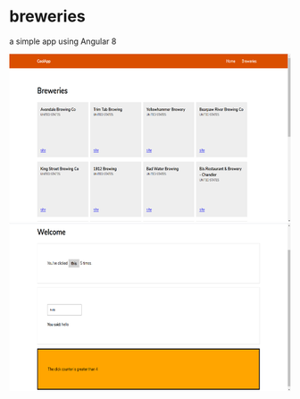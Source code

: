 # breweries
a simple app using Angular 8

<img src="s1.png" width="600" height="300">
<img src="s2.png" width="600" height="300">
